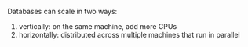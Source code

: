 
Databases can scale in two ways:
1. vertically: on the same machine, add more CPUs
2. horizontally: distributed across multiple machines that run in parallel